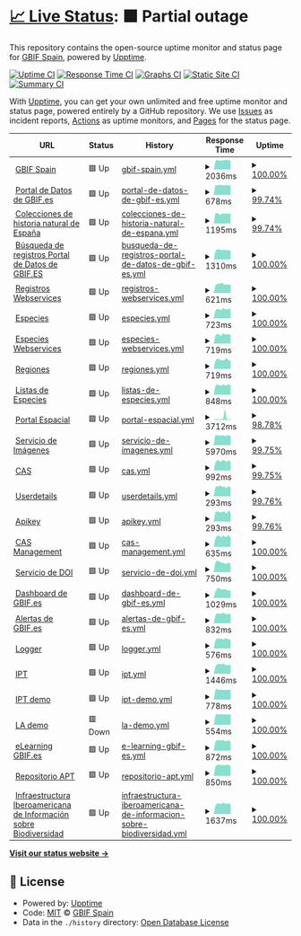 # [📈 Live Status](https://GBIFes.github.io/status): <!--live status--> **🟧 Partial outage**

This repository contains the open-source uptime monitor and status page for [GBIF Spain](https://www.gbif.es), powered by [Upptime](https://github.com/upptime/upptime).

[![Uptime CI](https://github.com/GBIFes/status/workflows/Uptime%20CI/badge.svg)](https://github.com/GBIFes/status/actions?query=workflow%3A%22Uptime+CI%22)
[![Response Time CI](https://github.com/GBIFes/status/workflows/Response%20Time%20CI/badge.svg)](https://github.com/GBIFes/status/actions?query=workflow%3A%22Response+Time+CI%22)
[![Graphs CI](https://github.com/GBIFes/status/workflows/Graphs%20CI/badge.svg)](https://github.com/GBIFes/status/actions?query=workflow%3A%22Graphs+CI%22)
[![Static Site CI](https://github.com/GBIFes/status/workflows/Static%20Site%20CI/badge.svg)](https://github.com/GBIFes/status/actions?query=workflow%3A%22Static+Site+CI%22)
[![Summary CI](https://github.com/GBIFes/status/workflows/Summary%20CI/badge.svg)](https://github.com/GBIFes/status/actions?query=workflow%3A%22Summary+CI%22)

With [Upptime](https://upptime.js.org), you can get your own unlimited and free uptime monitor and status page, powered entirely by a GitHub repository. We use [Issues](https://github.com/GBIFes/status/issues) as incident reports, [Actions](https://github.com/GBIFes/status/actions) as uptime monitors, and [Pages](https://GBIFes.github.io/status) for the status page.

<!--start: status pages-->
<!-- This summary is generated by Upptime (https://github.com/upptime/upptime) -->
<!-- Do not edit this manually, your changes will be overwritten -->
<!-- prettier-ignore -->
| URL | Status | History | Response Time | Uptime |
| --- | ------ | ------- | ------------- | ------ |
| <img alt="" src="https://favicons.githubusercontent.com/gbif.es" height="13"> [GBIF Spain](https://gbif.es) | 🟩 Up | [gbif-spain.yml](https://github.com/GBIFes/status/commits/HEAD/history/gbif-spain.yml) | <details><summary><img alt="Response time graph" src="./graphs/gbif-spain/response-time-week.png" height="20"> 2036ms</summary><br><a href="https://GBIFes.github.io/status/history/gbif-spain"><img alt="Response time 2068" src="https://img.shields.io/endpoint?url=https%3A%2F%2Fraw.githubusercontent.com%2FGBIFes%2Fstatus%2FHEAD%2Fapi%2Fgbif-spain%2Fresponse-time.json"></a><br><a href="https://GBIFes.github.io/status/history/gbif-spain"><img alt="24-hour response time 2040" src="https://img.shields.io/endpoint?url=https%3A%2F%2Fraw.githubusercontent.com%2FGBIFes%2Fstatus%2FHEAD%2Fapi%2Fgbif-spain%2Fresponse-time-day.json"></a><br><a href="https://GBIFes.github.io/status/history/gbif-spain"><img alt="7-day response time 2036" src="https://img.shields.io/endpoint?url=https%3A%2F%2Fraw.githubusercontent.com%2FGBIFes%2Fstatus%2FHEAD%2Fapi%2Fgbif-spain%2Fresponse-time-week.json"></a><br><a href="https://GBIFes.github.io/status/history/gbif-spain"><img alt="30-day response time 2068" src="https://img.shields.io/endpoint?url=https%3A%2F%2Fraw.githubusercontent.com%2FGBIFes%2Fstatus%2FHEAD%2Fapi%2Fgbif-spain%2Fresponse-time-month.json"></a><br><a href="https://GBIFes.github.io/status/history/gbif-spain"><img alt="1-year response time 2068" src="https://img.shields.io/endpoint?url=https%3A%2F%2Fraw.githubusercontent.com%2FGBIFes%2Fstatus%2FHEAD%2Fapi%2Fgbif-spain%2Fresponse-time-year.json"></a></details> | <details><summary><a href="https://GBIFes.github.io/status/history/gbif-spain">100.00%</a></summary><a href="https://GBIFes.github.io/status/history/gbif-spain"><img alt="All-time uptime 100.00%" src="https://img.shields.io/endpoint?url=https%3A%2F%2Fraw.githubusercontent.com%2FGBIFes%2Fstatus%2FHEAD%2Fapi%2Fgbif-spain%2Fuptime.json"></a><br><a href="https://GBIFes.github.io/status/history/gbif-spain"><img alt="24-hour uptime 100.00%" src="https://img.shields.io/endpoint?url=https%3A%2F%2Fraw.githubusercontent.com%2FGBIFes%2Fstatus%2FHEAD%2Fapi%2Fgbif-spain%2Fuptime-day.json"></a><br><a href="https://GBIFes.github.io/status/history/gbif-spain"><img alt="7-day uptime 100.00%" src="https://img.shields.io/endpoint?url=https%3A%2F%2Fraw.githubusercontent.com%2FGBIFes%2Fstatus%2FHEAD%2Fapi%2Fgbif-spain%2Fuptime-week.json"></a><br><a href="https://GBIFes.github.io/status/history/gbif-spain"><img alt="30-day uptime 100.00%" src="https://img.shields.io/endpoint?url=https%3A%2F%2Fraw.githubusercontent.com%2FGBIFes%2Fstatus%2FHEAD%2Fapi%2Fgbif-spain%2Fuptime-month.json"></a><br><a href="https://GBIFes.github.io/status/history/gbif-spain"><img alt="1-year uptime 100.00%" src="https://img.shields.io/endpoint?url=https%3A%2F%2Fraw.githubusercontent.com%2FGBIFes%2Fstatus%2FHEAD%2Fapi%2Fgbif-spain%2Fuptime-year.json"></a></details>
| <img alt="" src="https://favicons.githubusercontent.com/datos.gbif.es" height="13"> [Portal de Datos de GBIF.es](https://datos.gbif.es) | 🟩 Up | [portal-de-datos-de-gbif-es.yml](https://github.com/GBIFes/status/commits/HEAD/history/portal-de-datos-de-gbif-es.yml) | <details><summary><img alt="Response time graph" src="./graphs/portal-de-datos-de-gbif-es/response-time-week.png" height="20"> 678ms</summary><br><a href="https://GBIFes.github.io/status/history/portal-de-datos-de-gbif-es"><img alt="Response time 669" src="https://img.shields.io/endpoint?url=https%3A%2F%2Fraw.githubusercontent.com%2FGBIFes%2Fstatus%2FHEAD%2Fapi%2Fportal-de-datos-de-gbif-es%2Fresponse-time.json"></a><br><a href="https://GBIFes.github.io/status/history/portal-de-datos-de-gbif-es"><img alt="24-hour response time 687" src="https://img.shields.io/endpoint?url=https%3A%2F%2Fraw.githubusercontent.com%2FGBIFes%2Fstatus%2FHEAD%2Fapi%2Fportal-de-datos-de-gbif-es%2Fresponse-time-day.json"></a><br><a href="https://GBIFes.github.io/status/history/portal-de-datos-de-gbif-es"><img alt="7-day response time 678" src="https://img.shields.io/endpoint?url=https%3A%2F%2Fraw.githubusercontent.com%2FGBIFes%2Fstatus%2FHEAD%2Fapi%2Fportal-de-datos-de-gbif-es%2Fresponse-time-week.json"></a><br><a href="https://GBIFes.github.io/status/history/portal-de-datos-de-gbif-es"><img alt="30-day response time 669" src="https://img.shields.io/endpoint?url=https%3A%2F%2Fraw.githubusercontent.com%2FGBIFes%2Fstatus%2FHEAD%2Fapi%2Fportal-de-datos-de-gbif-es%2Fresponse-time-month.json"></a><br><a href="https://GBIFes.github.io/status/history/portal-de-datos-de-gbif-es"><img alt="1-year response time 669" src="https://img.shields.io/endpoint?url=https%3A%2F%2Fraw.githubusercontent.com%2FGBIFes%2Fstatus%2FHEAD%2Fapi%2Fportal-de-datos-de-gbif-es%2Fresponse-time-year.json"></a></details> | <details><summary><a href="https://GBIFes.github.io/status/history/portal-de-datos-de-gbif-es">99.74%</a></summary><a href="https://GBIFes.github.io/status/history/portal-de-datos-de-gbif-es"><img alt="All-time uptime 99.87%" src="https://img.shields.io/endpoint?url=https%3A%2F%2Fraw.githubusercontent.com%2FGBIFes%2Fstatus%2FHEAD%2Fapi%2Fportal-de-datos-de-gbif-es%2Fuptime.json"></a><br><a href="https://GBIFes.github.io/status/history/portal-de-datos-de-gbif-es"><img alt="24-hour uptime 100.00%" src="https://img.shields.io/endpoint?url=https%3A%2F%2Fraw.githubusercontent.com%2FGBIFes%2Fstatus%2FHEAD%2Fapi%2Fportal-de-datos-de-gbif-es%2Fuptime-day.json"></a><br><a href="https://GBIFes.github.io/status/history/portal-de-datos-de-gbif-es"><img alt="7-day uptime 99.74%" src="https://img.shields.io/endpoint?url=https%3A%2F%2Fraw.githubusercontent.com%2FGBIFes%2Fstatus%2FHEAD%2Fapi%2Fportal-de-datos-de-gbif-es%2Fuptime-week.json"></a><br><a href="https://GBIFes.github.io/status/history/portal-de-datos-de-gbif-es"><img alt="30-day uptime 99.87%" src="https://img.shields.io/endpoint?url=https%3A%2F%2Fraw.githubusercontent.com%2FGBIFes%2Fstatus%2FHEAD%2Fapi%2Fportal-de-datos-de-gbif-es%2Fuptime-month.json"></a><br><a href="https://GBIFes.github.io/status/history/portal-de-datos-de-gbif-es"><img alt="1-year uptime 99.87%" src="https://img.shields.io/endpoint?url=https%3A%2F%2Fraw.githubusercontent.com%2FGBIFes%2Fstatus%2FHEAD%2Fapi%2Fportal-de-datos-de-gbif-es%2Fuptime-year.json"></a></details>
| <img alt="" src="https://favicons.githubusercontent.com/colecciones.gbif.es" height="13"> [Colecciones de historia natural de España](https://colecciones.gbif.es) | 🟩 Up | [colecciones-de-historia-natural-de-espana.yml](https://github.com/GBIFes/status/commits/HEAD/history/colecciones-de-historia-natural-de-espana.yml) | <details><summary><img alt="Response time graph" src="./graphs/colecciones-de-historia-natural-de-espana/response-time-week.png" height="20"> 1195ms</summary><br><a href="https://GBIFes.github.io/status/history/colecciones-de-historia-natural-de-espana"><img alt="Response time 1190" src="https://img.shields.io/endpoint?url=https%3A%2F%2Fraw.githubusercontent.com%2FGBIFes%2Fstatus%2FHEAD%2Fapi%2Fcolecciones-de-historia-natural-de-espana%2Fresponse-time.json"></a><br><a href="https://GBIFes.github.io/status/history/colecciones-de-historia-natural-de-espana"><img alt="24-hour response time 1183" src="https://img.shields.io/endpoint?url=https%3A%2F%2Fraw.githubusercontent.com%2FGBIFes%2Fstatus%2FHEAD%2Fapi%2Fcolecciones-de-historia-natural-de-espana%2Fresponse-time-day.json"></a><br><a href="https://GBIFes.github.io/status/history/colecciones-de-historia-natural-de-espana"><img alt="7-day response time 1195" src="https://img.shields.io/endpoint?url=https%3A%2F%2Fraw.githubusercontent.com%2FGBIFes%2Fstatus%2FHEAD%2Fapi%2Fcolecciones-de-historia-natural-de-espana%2Fresponse-time-week.json"></a><br><a href="https://GBIFes.github.io/status/history/colecciones-de-historia-natural-de-espana"><img alt="30-day response time 1190" src="https://img.shields.io/endpoint?url=https%3A%2F%2Fraw.githubusercontent.com%2FGBIFes%2Fstatus%2FHEAD%2Fapi%2Fcolecciones-de-historia-natural-de-espana%2Fresponse-time-month.json"></a><br><a href="https://GBIFes.github.io/status/history/colecciones-de-historia-natural-de-espana"><img alt="1-year response time 1190" src="https://img.shields.io/endpoint?url=https%3A%2F%2Fraw.githubusercontent.com%2FGBIFes%2Fstatus%2FHEAD%2Fapi%2Fcolecciones-de-historia-natural-de-espana%2Fresponse-time-year.json"></a></details> | <details><summary><a href="https://GBIFes.github.io/status/history/colecciones-de-historia-natural-de-espana">99.74%</a></summary><a href="https://GBIFes.github.io/status/history/colecciones-de-historia-natural-de-espana"><img alt="All-time uptime 99.87%" src="https://img.shields.io/endpoint?url=https%3A%2F%2Fraw.githubusercontent.com%2FGBIFes%2Fstatus%2FHEAD%2Fapi%2Fcolecciones-de-historia-natural-de-espana%2Fuptime.json"></a><br><a href="https://GBIFes.github.io/status/history/colecciones-de-historia-natural-de-espana"><img alt="24-hour uptime 100.00%" src="https://img.shields.io/endpoint?url=https%3A%2F%2Fraw.githubusercontent.com%2FGBIFes%2Fstatus%2FHEAD%2Fapi%2Fcolecciones-de-historia-natural-de-espana%2Fuptime-day.json"></a><br><a href="https://GBIFes.github.io/status/history/colecciones-de-historia-natural-de-espana"><img alt="7-day uptime 99.74%" src="https://img.shields.io/endpoint?url=https%3A%2F%2Fraw.githubusercontent.com%2FGBIFes%2Fstatus%2FHEAD%2Fapi%2Fcolecciones-de-historia-natural-de-espana%2Fuptime-week.json"></a><br><a href="https://GBIFes.github.io/status/history/colecciones-de-historia-natural-de-espana"><img alt="30-day uptime 99.87%" src="https://img.shields.io/endpoint?url=https%3A%2F%2Fraw.githubusercontent.com%2FGBIFes%2Fstatus%2FHEAD%2Fapi%2Fcolecciones-de-historia-natural-de-espana%2Fuptime-month.json"></a><br><a href="https://GBIFes.github.io/status/history/colecciones-de-historia-natural-de-espana"><img alt="1-year uptime 99.87%" src="https://img.shields.io/endpoint?url=https%3A%2F%2Fraw.githubusercontent.com%2FGBIFes%2Fstatus%2FHEAD%2Fapi%2Fcolecciones-de-historia-natural-de-espana%2Fuptime-year.json"></a></details>
| <img alt="" src="https://favicons.githubusercontent.com/registros.gbif.es" height="13"> [Búsqueda de registros Portal de Datos de GBIF.ES](https://registros.gbif.es) | 🟩 Up | [busqueda-de-registros-portal-de-datos-de-gbif-es.yml](https://github.com/GBIFes/status/commits/HEAD/history/busqueda-de-registros-portal-de-datos-de-gbif-es.yml) | <details><summary><img alt="Response time graph" src="./graphs/busqueda-de-registros-portal-de-datos-de-gbif-es/response-time-week.png" height="20"> 1310ms</summary><br><a href="https://GBIFes.github.io/status/history/busqueda-de-registros-portal-de-datos-de-gbif-es"><img alt="Response time 1323" src="https://img.shields.io/endpoint?url=https%3A%2F%2Fraw.githubusercontent.com%2FGBIFes%2Fstatus%2FHEAD%2Fapi%2Fbusqueda-de-registros-portal-de-datos-de-gbif-es%2Fresponse-time.json"></a><br><a href="https://GBIFes.github.io/status/history/busqueda-de-registros-portal-de-datos-de-gbif-es"><img alt="24-hour response time 1226" src="https://img.shields.io/endpoint?url=https%3A%2F%2Fraw.githubusercontent.com%2FGBIFes%2Fstatus%2FHEAD%2Fapi%2Fbusqueda-de-registros-portal-de-datos-de-gbif-es%2Fresponse-time-day.json"></a><br><a href="https://GBIFes.github.io/status/history/busqueda-de-registros-portal-de-datos-de-gbif-es"><img alt="7-day response time 1310" src="https://img.shields.io/endpoint?url=https%3A%2F%2Fraw.githubusercontent.com%2FGBIFes%2Fstatus%2FHEAD%2Fapi%2Fbusqueda-de-registros-portal-de-datos-de-gbif-es%2Fresponse-time-week.json"></a><br><a href="https://GBIFes.github.io/status/history/busqueda-de-registros-portal-de-datos-de-gbif-es"><img alt="30-day response time 1323" src="https://img.shields.io/endpoint?url=https%3A%2F%2Fraw.githubusercontent.com%2FGBIFes%2Fstatus%2FHEAD%2Fapi%2Fbusqueda-de-registros-portal-de-datos-de-gbif-es%2Fresponse-time-month.json"></a><br><a href="https://GBIFes.github.io/status/history/busqueda-de-registros-portal-de-datos-de-gbif-es"><img alt="1-year response time 1323" src="https://img.shields.io/endpoint?url=https%3A%2F%2Fraw.githubusercontent.com%2FGBIFes%2Fstatus%2FHEAD%2Fapi%2Fbusqueda-de-registros-portal-de-datos-de-gbif-es%2Fresponse-time-year.json"></a></details> | <details><summary><a href="https://GBIFes.github.io/status/history/busqueda-de-registros-portal-de-datos-de-gbif-es">100.00%</a></summary><a href="https://GBIFes.github.io/status/history/busqueda-de-registros-portal-de-datos-de-gbif-es"><img alt="All-time uptime 100.00%" src="https://img.shields.io/endpoint?url=https%3A%2F%2Fraw.githubusercontent.com%2FGBIFes%2Fstatus%2FHEAD%2Fapi%2Fbusqueda-de-registros-portal-de-datos-de-gbif-es%2Fuptime.json"></a><br><a href="https://GBIFes.github.io/status/history/busqueda-de-registros-portal-de-datos-de-gbif-es"><img alt="24-hour uptime 100.00%" src="https://img.shields.io/endpoint?url=https%3A%2F%2Fraw.githubusercontent.com%2FGBIFes%2Fstatus%2FHEAD%2Fapi%2Fbusqueda-de-registros-portal-de-datos-de-gbif-es%2Fuptime-day.json"></a><br><a href="https://GBIFes.github.io/status/history/busqueda-de-registros-portal-de-datos-de-gbif-es"><img alt="7-day uptime 100.00%" src="https://img.shields.io/endpoint?url=https%3A%2F%2Fraw.githubusercontent.com%2FGBIFes%2Fstatus%2FHEAD%2Fapi%2Fbusqueda-de-registros-portal-de-datos-de-gbif-es%2Fuptime-week.json"></a><br><a href="https://GBIFes.github.io/status/history/busqueda-de-registros-portal-de-datos-de-gbif-es"><img alt="30-day uptime 100.00%" src="https://img.shields.io/endpoint?url=https%3A%2F%2Fraw.githubusercontent.com%2FGBIFes%2Fstatus%2FHEAD%2Fapi%2Fbusqueda-de-registros-portal-de-datos-de-gbif-es%2Fuptime-month.json"></a><br><a href="https://GBIFes.github.io/status/history/busqueda-de-registros-portal-de-datos-de-gbif-es"><img alt="1-year uptime 100.00%" src="https://img.shields.io/endpoint?url=https%3A%2F%2Fraw.githubusercontent.com%2FGBIFes%2Fstatus%2FHEAD%2Fapi%2Fbusqueda-de-registros-portal-de-datos-de-gbif-es%2Fuptime-year.json"></a></details>
| <img alt="" src="https://favicons.githubusercontent.com/registros-ws.gbif.es" height="13"> [Registros Webservices](https://registros-ws.gbif.es) | 🟩 Up | [registros-webservices.yml](https://github.com/GBIFes/status/commits/HEAD/history/registros-webservices.yml) | <details><summary><img alt="Response time graph" src="./graphs/registros-webservices/response-time-week.png" height="20"> 621ms</summary><br><a href="https://GBIFes.github.io/status/history/registros-webservices"><img alt="Response time 636" src="https://img.shields.io/endpoint?url=https%3A%2F%2Fraw.githubusercontent.com%2FGBIFes%2Fstatus%2FHEAD%2Fapi%2Fregistros-webservices%2Fresponse-time.json"></a><br><a href="https://GBIFes.github.io/status/history/registros-webservices"><img alt="24-hour response time 575" src="https://img.shields.io/endpoint?url=https%3A%2F%2Fraw.githubusercontent.com%2FGBIFes%2Fstatus%2FHEAD%2Fapi%2Fregistros-webservices%2Fresponse-time-day.json"></a><br><a href="https://GBIFes.github.io/status/history/registros-webservices"><img alt="7-day response time 621" src="https://img.shields.io/endpoint?url=https%3A%2F%2Fraw.githubusercontent.com%2FGBIFes%2Fstatus%2FHEAD%2Fapi%2Fregistros-webservices%2Fresponse-time-week.json"></a><br><a href="https://GBIFes.github.io/status/history/registros-webservices"><img alt="30-day response time 636" src="https://img.shields.io/endpoint?url=https%3A%2F%2Fraw.githubusercontent.com%2FGBIFes%2Fstatus%2FHEAD%2Fapi%2Fregistros-webservices%2Fresponse-time-month.json"></a><br><a href="https://GBIFes.github.io/status/history/registros-webservices"><img alt="1-year response time 636" src="https://img.shields.io/endpoint?url=https%3A%2F%2Fraw.githubusercontent.com%2FGBIFes%2Fstatus%2FHEAD%2Fapi%2Fregistros-webservices%2Fresponse-time-year.json"></a></details> | <details><summary><a href="https://GBIFes.github.io/status/history/registros-webservices">100.00%</a></summary><a href="https://GBIFes.github.io/status/history/registros-webservices"><img alt="All-time uptime 100.00%" src="https://img.shields.io/endpoint?url=https%3A%2F%2Fraw.githubusercontent.com%2FGBIFes%2Fstatus%2FHEAD%2Fapi%2Fregistros-webservices%2Fuptime.json"></a><br><a href="https://GBIFes.github.io/status/history/registros-webservices"><img alt="24-hour uptime 100.00%" src="https://img.shields.io/endpoint?url=https%3A%2F%2Fraw.githubusercontent.com%2FGBIFes%2Fstatus%2FHEAD%2Fapi%2Fregistros-webservices%2Fuptime-day.json"></a><br><a href="https://GBIFes.github.io/status/history/registros-webservices"><img alt="7-day uptime 100.00%" src="https://img.shields.io/endpoint?url=https%3A%2F%2Fraw.githubusercontent.com%2FGBIFes%2Fstatus%2FHEAD%2Fapi%2Fregistros-webservices%2Fuptime-week.json"></a><br><a href="https://GBIFes.github.io/status/history/registros-webservices"><img alt="30-day uptime 100.00%" src="https://img.shields.io/endpoint?url=https%3A%2F%2Fraw.githubusercontent.com%2FGBIFes%2Fstatus%2FHEAD%2Fapi%2Fregistros-webservices%2Fuptime-month.json"></a><br><a href="https://GBIFes.github.io/status/history/registros-webservices"><img alt="1-year uptime 100.00%" src="https://img.shields.io/endpoint?url=https%3A%2F%2Fraw.githubusercontent.com%2FGBIFes%2Fstatus%2FHEAD%2Fapi%2Fregistros-webservices%2Fuptime-year.json"></a></details>
| <img alt="" src="https://favicons.githubusercontent.com/especies.gbif.es" height="13"> [Especies](https://especies.gbif.es) | 🟩 Up | [especies.yml](https://github.com/GBIFes/status/commits/HEAD/history/especies.yml) | <details><summary><img alt="Response time graph" src="./graphs/especies/response-time-week.png" height="20"> 723ms</summary><br><a href="https://GBIFes.github.io/status/history/especies"><img alt="Response time 712" src="https://img.shields.io/endpoint?url=https%3A%2F%2Fraw.githubusercontent.com%2FGBIFes%2Fstatus%2FHEAD%2Fapi%2Fespecies%2Fresponse-time.json"></a><br><a href="https://GBIFes.github.io/status/history/especies"><img alt="24-hour response time 767" src="https://img.shields.io/endpoint?url=https%3A%2F%2Fraw.githubusercontent.com%2FGBIFes%2Fstatus%2FHEAD%2Fapi%2Fespecies%2Fresponse-time-day.json"></a><br><a href="https://GBIFes.github.io/status/history/especies"><img alt="7-day response time 723" src="https://img.shields.io/endpoint?url=https%3A%2F%2Fraw.githubusercontent.com%2FGBIFes%2Fstatus%2FHEAD%2Fapi%2Fespecies%2Fresponse-time-week.json"></a><br><a href="https://GBIFes.github.io/status/history/especies"><img alt="30-day response time 712" src="https://img.shields.io/endpoint?url=https%3A%2F%2Fraw.githubusercontent.com%2FGBIFes%2Fstatus%2FHEAD%2Fapi%2Fespecies%2Fresponse-time-month.json"></a><br><a href="https://GBIFes.github.io/status/history/especies"><img alt="1-year response time 712" src="https://img.shields.io/endpoint?url=https%3A%2F%2Fraw.githubusercontent.com%2FGBIFes%2Fstatus%2FHEAD%2Fapi%2Fespecies%2Fresponse-time-year.json"></a></details> | <details><summary><a href="https://GBIFes.github.io/status/history/especies">100.00%</a></summary><a href="https://GBIFes.github.io/status/history/especies"><img alt="All-time uptime 100.00%" src="https://img.shields.io/endpoint?url=https%3A%2F%2Fraw.githubusercontent.com%2FGBIFes%2Fstatus%2FHEAD%2Fapi%2Fespecies%2Fuptime.json"></a><br><a href="https://GBIFes.github.io/status/history/especies"><img alt="24-hour uptime 100.00%" src="https://img.shields.io/endpoint?url=https%3A%2F%2Fraw.githubusercontent.com%2FGBIFes%2Fstatus%2FHEAD%2Fapi%2Fespecies%2Fuptime-day.json"></a><br><a href="https://GBIFes.github.io/status/history/especies"><img alt="7-day uptime 100.00%" src="https://img.shields.io/endpoint?url=https%3A%2F%2Fraw.githubusercontent.com%2FGBIFes%2Fstatus%2FHEAD%2Fapi%2Fespecies%2Fuptime-week.json"></a><br><a href="https://GBIFes.github.io/status/history/especies"><img alt="30-day uptime 100.00%" src="https://img.shields.io/endpoint?url=https%3A%2F%2Fraw.githubusercontent.com%2FGBIFes%2Fstatus%2FHEAD%2Fapi%2Fespecies%2Fuptime-month.json"></a><br><a href="https://GBIFes.github.io/status/history/especies"><img alt="1-year uptime 100.00%" src="https://img.shields.io/endpoint?url=https%3A%2F%2Fraw.githubusercontent.com%2FGBIFes%2Fstatus%2FHEAD%2Fapi%2Fespecies%2Fuptime-year.json"></a></details>
| <img alt="" src="https://favicons.githubusercontent.com/especies-ws.gbif.es" height="13"> [Especies Webservices](https://especies-ws.gbif.es) | 🟩 Up | [especies-webservices.yml](https://github.com/GBIFes/status/commits/HEAD/history/especies-webservices.yml) | <details><summary><img alt="Response time graph" src="./graphs/especies-webservices/response-time-week.png" height="20"> 719ms</summary><br><a href="https://GBIFes.github.io/status/history/especies-webservices"><img alt="Response time 730" src="https://img.shields.io/endpoint?url=https%3A%2F%2Fraw.githubusercontent.com%2FGBIFes%2Fstatus%2FHEAD%2Fapi%2Fespecies-webservices%2Fresponse-time.json"></a><br><a href="https://GBIFes.github.io/status/history/especies-webservices"><img alt="24-hour response time 703" src="https://img.shields.io/endpoint?url=https%3A%2F%2Fraw.githubusercontent.com%2FGBIFes%2Fstatus%2FHEAD%2Fapi%2Fespecies-webservices%2Fresponse-time-day.json"></a><br><a href="https://GBIFes.github.io/status/history/especies-webservices"><img alt="7-day response time 719" src="https://img.shields.io/endpoint?url=https%3A%2F%2Fraw.githubusercontent.com%2FGBIFes%2Fstatus%2FHEAD%2Fapi%2Fespecies-webservices%2Fresponse-time-week.json"></a><br><a href="https://GBIFes.github.io/status/history/especies-webservices"><img alt="30-day response time 730" src="https://img.shields.io/endpoint?url=https%3A%2F%2Fraw.githubusercontent.com%2FGBIFes%2Fstatus%2FHEAD%2Fapi%2Fespecies-webservices%2Fresponse-time-month.json"></a><br><a href="https://GBIFes.github.io/status/history/especies-webservices"><img alt="1-year response time 730" src="https://img.shields.io/endpoint?url=https%3A%2F%2Fraw.githubusercontent.com%2FGBIFes%2Fstatus%2FHEAD%2Fapi%2Fespecies-webservices%2Fresponse-time-year.json"></a></details> | <details><summary><a href="https://GBIFes.github.io/status/history/especies-webservices">100.00%</a></summary><a href="https://GBIFes.github.io/status/history/especies-webservices"><img alt="All-time uptime 100.00%" src="https://img.shields.io/endpoint?url=https%3A%2F%2Fraw.githubusercontent.com%2FGBIFes%2Fstatus%2FHEAD%2Fapi%2Fespecies-webservices%2Fuptime.json"></a><br><a href="https://GBIFes.github.io/status/history/especies-webservices"><img alt="24-hour uptime 100.00%" src="https://img.shields.io/endpoint?url=https%3A%2F%2Fraw.githubusercontent.com%2FGBIFes%2Fstatus%2FHEAD%2Fapi%2Fespecies-webservices%2Fuptime-day.json"></a><br><a href="https://GBIFes.github.io/status/history/especies-webservices"><img alt="7-day uptime 100.00%" src="https://img.shields.io/endpoint?url=https%3A%2F%2Fraw.githubusercontent.com%2FGBIFes%2Fstatus%2FHEAD%2Fapi%2Fespecies-webservices%2Fuptime-week.json"></a><br><a href="https://GBIFes.github.io/status/history/especies-webservices"><img alt="30-day uptime 100.00%" src="https://img.shields.io/endpoint?url=https%3A%2F%2Fraw.githubusercontent.com%2FGBIFes%2Fstatus%2FHEAD%2Fapi%2Fespecies-webservices%2Fuptime-month.json"></a><br><a href="https://GBIFes.github.io/status/history/especies-webservices"><img alt="1-year uptime 100.00%" src="https://img.shields.io/endpoint?url=https%3A%2F%2Fraw.githubusercontent.com%2FGBIFes%2Fstatus%2FHEAD%2Fapi%2Fespecies-webservices%2Fuptime-year.json"></a></details>
| <img alt="" src="https://favicons.githubusercontent.com/regiones.gbif.es" height="13"> [Regiones](https://regiones.gbif.es) | 🟩 Up | [regiones.yml](https://github.com/GBIFes/status/commits/HEAD/history/regiones.yml) | <details><summary><img alt="Response time graph" src="./graphs/regiones/response-time-week.png" height="20"> 719ms</summary><br><a href="https://GBIFes.github.io/status/history/regiones"><img alt="Response time 711" src="https://img.shields.io/endpoint?url=https%3A%2F%2Fraw.githubusercontent.com%2FGBIFes%2Fstatus%2FHEAD%2Fapi%2Fregiones%2Fresponse-time.json"></a><br><a href="https://GBIFes.github.io/status/history/regiones"><img alt="24-hour response time 639" src="https://img.shields.io/endpoint?url=https%3A%2F%2Fraw.githubusercontent.com%2FGBIFes%2Fstatus%2FHEAD%2Fapi%2Fregiones%2Fresponse-time-day.json"></a><br><a href="https://GBIFes.github.io/status/history/regiones"><img alt="7-day response time 719" src="https://img.shields.io/endpoint?url=https%3A%2F%2Fraw.githubusercontent.com%2FGBIFes%2Fstatus%2FHEAD%2Fapi%2Fregiones%2Fresponse-time-week.json"></a><br><a href="https://GBIFes.github.io/status/history/regiones"><img alt="30-day response time 711" src="https://img.shields.io/endpoint?url=https%3A%2F%2Fraw.githubusercontent.com%2FGBIFes%2Fstatus%2FHEAD%2Fapi%2Fregiones%2Fresponse-time-month.json"></a><br><a href="https://GBIFes.github.io/status/history/regiones"><img alt="1-year response time 711" src="https://img.shields.io/endpoint?url=https%3A%2F%2Fraw.githubusercontent.com%2FGBIFes%2Fstatus%2FHEAD%2Fapi%2Fregiones%2Fresponse-time-year.json"></a></details> | <details><summary><a href="https://GBIFes.github.io/status/history/regiones">100.00%</a></summary><a href="https://GBIFes.github.io/status/history/regiones"><img alt="All-time uptime 100.00%" src="https://img.shields.io/endpoint?url=https%3A%2F%2Fraw.githubusercontent.com%2FGBIFes%2Fstatus%2FHEAD%2Fapi%2Fregiones%2Fuptime.json"></a><br><a href="https://GBIFes.github.io/status/history/regiones"><img alt="24-hour uptime 100.00%" src="https://img.shields.io/endpoint?url=https%3A%2F%2Fraw.githubusercontent.com%2FGBIFes%2Fstatus%2FHEAD%2Fapi%2Fregiones%2Fuptime-day.json"></a><br><a href="https://GBIFes.github.io/status/history/regiones"><img alt="7-day uptime 100.00%" src="https://img.shields.io/endpoint?url=https%3A%2F%2Fraw.githubusercontent.com%2FGBIFes%2Fstatus%2FHEAD%2Fapi%2Fregiones%2Fuptime-week.json"></a><br><a href="https://GBIFes.github.io/status/history/regiones"><img alt="30-day uptime 100.00%" src="https://img.shields.io/endpoint?url=https%3A%2F%2Fraw.githubusercontent.com%2FGBIFes%2Fstatus%2FHEAD%2Fapi%2Fregiones%2Fuptime-month.json"></a><br><a href="https://GBIFes.github.io/status/history/regiones"><img alt="1-year uptime 100.00%" src="https://img.shields.io/endpoint?url=https%3A%2F%2Fraw.githubusercontent.com%2FGBIFes%2Fstatus%2FHEAD%2Fapi%2Fregiones%2Fuptime-year.json"></a></details>
| <img alt="" src="https://favicons.githubusercontent.com/listas.gbif.es" height="13"> [Listas de Especies](https://listas.gbif.es) | 🟩 Up | [listas-de-especies.yml](https://github.com/GBIFes/status/commits/HEAD/history/listas-de-especies.yml) | <details><summary><img alt="Response time graph" src="./graphs/listas-de-especies/response-time-week.png" height="20"> 848ms</summary><br><a href="https://GBIFes.github.io/status/history/listas-de-especies"><img alt="Response time 857" src="https://img.shields.io/endpoint?url=https%3A%2F%2Fraw.githubusercontent.com%2FGBIFes%2Fstatus%2FHEAD%2Fapi%2Flistas-de-especies%2Fresponse-time.json"></a><br><a href="https://GBIFes.github.io/status/history/listas-de-especies"><img alt="24-hour response time 844" src="https://img.shields.io/endpoint?url=https%3A%2F%2Fraw.githubusercontent.com%2FGBIFes%2Fstatus%2FHEAD%2Fapi%2Flistas-de-especies%2Fresponse-time-day.json"></a><br><a href="https://GBIFes.github.io/status/history/listas-de-especies"><img alt="7-day response time 848" src="https://img.shields.io/endpoint?url=https%3A%2F%2Fraw.githubusercontent.com%2FGBIFes%2Fstatus%2FHEAD%2Fapi%2Flistas-de-especies%2Fresponse-time-week.json"></a><br><a href="https://GBIFes.github.io/status/history/listas-de-especies"><img alt="30-day response time 857" src="https://img.shields.io/endpoint?url=https%3A%2F%2Fraw.githubusercontent.com%2FGBIFes%2Fstatus%2FHEAD%2Fapi%2Flistas-de-especies%2Fresponse-time-month.json"></a><br><a href="https://GBIFes.github.io/status/history/listas-de-especies"><img alt="1-year response time 857" src="https://img.shields.io/endpoint?url=https%3A%2F%2Fraw.githubusercontent.com%2FGBIFes%2Fstatus%2FHEAD%2Fapi%2Flistas-de-especies%2Fresponse-time-year.json"></a></details> | <details><summary><a href="https://GBIFes.github.io/status/history/listas-de-especies">100.00%</a></summary><a href="https://GBIFes.github.io/status/history/listas-de-especies"><img alt="All-time uptime 100.00%" src="https://img.shields.io/endpoint?url=https%3A%2F%2Fraw.githubusercontent.com%2FGBIFes%2Fstatus%2FHEAD%2Fapi%2Flistas-de-especies%2Fuptime.json"></a><br><a href="https://GBIFes.github.io/status/history/listas-de-especies"><img alt="24-hour uptime 100.00%" src="https://img.shields.io/endpoint?url=https%3A%2F%2Fraw.githubusercontent.com%2FGBIFes%2Fstatus%2FHEAD%2Fapi%2Flistas-de-especies%2Fuptime-day.json"></a><br><a href="https://GBIFes.github.io/status/history/listas-de-especies"><img alt="7-day uptime 100.00%" src="https://img.shields.io/endpoint?url=https%3A%2F%2Fraw.githubusercontent.com%2FGBIFes%2Fstatus%2FHEAD%2Fapi%2Flistas-de-especies%2Fuptime-week.json"></a><br><a href="https://GBIFes.github.io/status/history/listas-de-especies"><img alt="30-day uptime 100.00%" src="https://img.shields.io/endpoint?url=https%3A%2F%2Fraw.githubusercontent.com%2FGBIFes%2Fstatus%2FHEAD%2Fapi%2Flistas-de-especies%2Fuptime-month.json"></a><br><a href="https://GBIFes.github.io/status/history/listas-de-especies"><img alt="1-year uptime 100.00%" src="https://img.shields.io/endpoint?url=https%3A%2F%2Fraw.githubusercontent.com%2FGBIFes%2Fstatus%2FHEAD%2Fapi%2Flistas-de-especies%2Fuptime-year.json"></a></details>
| <img alt="" src="https://favicons.githubusercontent.com/espacial.gbif.es" height="13"> [Portal Espacial](https://espacial.gbif.es) | 🟩 Up | [portal-espacial.yml](https://github.com/GBIFes/status/commits/HEAD/history/portal-espacial.yml) | <details><summary><img alt="Response time graph" src="./graphs/portal-espacial/response-time-week.png" height="20"> 3712ms</summary><br><a href="https://GBIFes.github.io/status/history/portal-espacial"><img alt="Response time 2272" src="https://img.shields.io/endpoint?url=https%3A%2F%2Fraw.githubusercontent.com%2FGBIFes%2Fstatus%2FHEAD%2Fapi%2Fportal-espacial%2Fresponse-time.json"></a><br><a href="https://GBIFes.github.io/status/history/portal-espacial"><img alt="24-hour response time 1198" src="https://img.shields.io/endpoint?url=https%3A%2F%2Fraw.githubusercontent.com%2FGBIFes%2Fstatus%2FHEAD%2Fapi%2Fportal-espacial%2Fresponse-time-day.json"></a><br><a href="https://GBIFes.github.io/status/history/portal-espacial"><img alt="7-day response time 3712" src="https://img.shields.io/endpoint?url=https%3A%2F%2Fraw.githubusercontent.com%2FGBIFes%2Fstatus%2FHEAD%2Fapi%2Fportal-espacial%2Fresponse-time-week.json"></a><br><a href="https://GBIFes.github.io/status/history/portal-espacial"><img alt="30-day response time 2272" src="https://img.shields.io/endpoint?url=https%3A%2F%2Fraw.githubusercontent.com%2FGBIFes%2Fstatus%2FHEAD%2Fapi%2Fportal-espacial%2Fresponse-time-month.json"></a><br><a href="https://GBIFes.github.io/status/history/portal-espacial"><img alt="1-year response time 2272" src="https://img.shields.io/endpoint?url=https%3A%2F%2Fraw.githubusercontent.com%2FGBIFes%2Fstatus%2FHEAD%2Fapi%2Fportal-espacial%2Fresponse-time-year.json"></a></details> | <details><summary><a href="https://GBIFes.github.io/status/history/portal-espacial">98.78%</a></summary><a href="https://GBIFes.github.io/status/history/portal-espacial"><img alt="All-time uptime 99.38%" src="https://img.shields.io/endpoint?url=https%3A%2F%2Fraw.githubusercontent.com%2FGBIFes%2Fstatus%2FHEAD%2Fapi%2Fportal-espacial%2Fuptime.json"></a><br><a href="https://GBIFes.github.io/status/history/portal-espacial"><img alt="24-hour uptime 100.00%" src="https://img.shields.io/endpoint?url=https%3A%2F%2Fraw.githubusercontent.com%2FGBIFes%2Fstatus%2FHEAD%2Fapi%2Fportal-espacial%2Fuptime-day.json"></a><br><a href="https://GBIFes.github.io/status/history/portal-espacial"><img alt="7-day uptime 98.78%" src="https://img.shields.io/endpoint?url=https%3A%2F%2Fraw.githubusercontent.com%2FGBIFes%2Fstatus%2FHEAD%2Fapi%2Fportal-espacial%2Fuptime-week.json"></a><br><a href="https://GBIFes.github.io/status/history/portal-espacial"><img alt="30-day uptime 99.38%" src="https://img.shields.io/endpoint?url=https%3A%2F%2Fraw.githubusercontent.com%2FGBIFes%2Fstatus%2FHEAD%2Fapi%2Fportal-espacial%2Fuptime-month.json"></a><br><a href="https://GBIFes.github.io/status/history/portal-espacial"><img alt="1-year uptime 99.38%" src="https://img.shields.io/endpoint?url=https%3A%2F%2Fraw.githubusercontent.com%2FGBIFes%2Fstatus%2FHEAD%2Fapi%2Fportal-espacial%2Fuptime-year.json"></a></details>
| <img alt="" src="https://favicons.githubusercontent.com/imagenes.gbif.es" height="13"> [Servicio de Imágenes](https://imagenes.gbif.es) | 🟩 Up | [servicio-de-imagenes.yml](https://github.com/GBIFes/status/commits/HEAD/history/servicio-de-imagenes.yml) | <details><summary><img alt="Response time graph" src="./graphs/servicio-de-imagenes/response-time-week.png" height="20"> 5970ms</summary><br><a href="https://GBIFes.github.io/status/history/servicio-de-imagenes"><img alt="Response time 5580" src="https://img.shields.io/endpoint?url=https%3A%2F%2Fraw.githubusercontent.com%2FGBIFes%2Fstatus%2FHEAD%2Fapi%2Fservicio-de-imagenes%2Fresponse-time.json"></a><br><a href="https://GBIFes.github.io/status/history/servicio-de-imagenes"><img alt="24-hour response time 5993" src="https://img.shields.io/endpoint?url=https%3A%2F%2Fraw.githubusercontent.com%2FGBIFes%2Fstatus%2FHEAD%2Fapi%2Fservicio-de-imagenes%2Fresponse-time-day.json"></a><br><a href="https://GBIFes.github.io/status/history/servicio-de-imagenes"><img alt="7-day response time 5970" src="https://img.shields.io/endpoint?url=https%3A%2F%2Fraw.githubusercontent.com%2FGBIFes%2Fstatus%2FHEAD%2Fapi%2Fservicio-de-imagenes%2Fresponse-time-week.json"></a><br><a href="https://GBIFes.github.io/status/history/servicio-de-imagenes"><img alt="30-day response time 5580" src="https://img.shields.io/endpoint?url=https%3A%2F%2Fraw.githubusercontent.com%2FGBIFes%2Fstatus%2FHEAD%2Fapi%2Fservicio-de-imagenes%2Fresponse-time-month.json"></a><br><a href="https://GBIFes.github.io/status/history/servicio-de-imagenes"><img alt="1-year response time 5580" src="https://img.shields.io/endpoint?url=https%3A%2F%2Fraw.githubusercontent.com%2FGBIFes%2Fstatus%2FHEAD%2Fapi%2Fservicio-de-imagenes%2Fresponse-time-year.json"></a></details> | <details><summary><a href="https://GBIFes.github.io/status/history/servicio-de-imagenes">99.75%</a></summary><a href="https://GBIFes.github.io/status/history/servicio-de-imagenes"><img alt="All-time uptime 99.87%" src="https://img.shields.io/endpoint?url=https%3A%2F%2Fraw.githubusercontent.com%2FGBIFes%2Fstatus%2FHEAD%2Fapi%2Fservicio-de-imagenes%2Fuptime.json"></a><br><a href="https://GBIFes.github.io/status/history/servicio-de-imagenes"><img alt="24-hour uptime 100.00%" src="https://img.shields.io/endpoint?url=https%3A%2F%2Fraw.githubusercontent.com%2FGBIFes%2Fstatus%2FHEAD%2Fapi%2Fservicio-de-imagenes%2Fuptime-day.json"></a><br><a href="https://GBIFes.github.io/status/history/servicio-de-imagenes"><img alt="7-day uptime 99.75%" src="https://img.shields.io/endpoint?url=https%3A%2F%2Fraw.githubusercontent.com%2FGBIFes%2Fstatus%2FHEAD%2Fapi%2Fservicio-de-imagenes%2Fuptime-week.json"></a><br><a href="https://GBIFes.github.io/status/history/servicio-de-imagenes"><img alt="30-day uptime 99.87%" src="https://img.shields.io/endpoint?url=https%3A%2F%2Fraw.githubusercontent.com%2FGBIFes%2Fstatus%2FHEAD%2Fapi%2Fservicio-de-imagenes%2Fuptime-month.json"></a><br><a href="https://GBIFes.github.io/status/history/servicio-de-imagenes"><img alt="1-year uptime 99.87%" src="https://img.shields.io/endpoint?url=https%3A%2F%2Fraw.githubusercontent.com%2FGBIFes%2Fstatus%2FHEAD%2Fapi%2Fservicio-de-imagenes%2Fuptime-year.json"></a></details>
| <img alt="" src="https://favicons.githubusercontent.com/auth.gbif.es" height="13"> [CAS](https://auth.gbif.es/cas/) | 🟩 Up | [cas.yml](https://github.com/GBIFes/status/commits/HEAD/history/cas.yml) | <details><summary><img alt="Response time graph" src="./graphs/cas/response-time-week.png" height="20"> 992ms</summary><br><a href="https://GBIFes.github.io/status/history/cas"><img alt="Response time 996" src="https://img.shields.io/endpoint?url=https%3A%2F%2Fraw.githubusercontent.com%2FGBIFes%2Fstatus%2FHEAD%2Fapi%2Fcas%2Fresponse-time.json"></a><br><a href="https://GBIFes.github.io/status/history/cas"><img alt="24-hour response time 912" src="https://img.shields.io/endpoint?url=https%3A%2F%2Fraw.githubusercontent.com%2FGBIFes%2Fstatus%2FHEAD%2Fapi%2Fcas%2Fresponse-time-day.json"></a><br><a href="https://GBIFes.github.io/status/history/cas"><img alt="7-day response time 992" src="https://img.shields.io/endpoint?url=https%3A%2F%2Fraw.githubusercontent.com%2FGBIFes%2Fstatus%2FHEAD%2Fapi%2Fcas%2Fresponse-time-week.json"></a><br><a href="https://GBIFes.github.io/status/history/cas"><img alt="30-day response time 996" src="https://img.shields.io/endpoint?url=https%3A%2F%2Fraw.githubusercontent.com%2FGBIFes%2Fstatus%2FHEAD%2Fapi%2Fcas%2Fresponse-time-month.json"></a><br><a href="https://GBIFes.github.io/status/history/cas"><img alt="1-year response time 996" src="https://img.shields.io/endpoint?url=https%3A%2F%2Fraw.githubusercontent.com%2FGBIFes%2Fstatus%2FHEAD%2Fapi%2Fcas%2Fresponse-time-year.json"></a></details> | <details><summary><a href="https://GBIFes.github.io/status/history/cas">99.75%</a></summary><a href="https://GBIFes.github.io/status/history/cas"><img alt="All-time uptime 99.63%" src="https://img.shields.io/endpoint?url=https%3A%2F%2Fraw.githubusercontent.com%2FGBIFes%2Fstatus%2FHEAD%2Fapi%2Fcas%2Fuptime.json"></a><br><a href="https://GBIFes.github.io/status/history/cas"><img alt="24-hour uptime 100.00%" src="https://img.shields.io/endpoint?url=https%3A%2F%2Fraw.githubusercontent.com%2FGBIFes%2Fstatus%2FHEAD%2Fapi%2Fcas%2Fuptime-day.json"></a><br><a href="https://GBIFes.github.io/status/history/cas"><img alt="7-day uptime 99.75%" src="https://img.shields.io/endpoint?url=https%3A%2F%2Fraw.githubusercontent.com%2FGBIFes%2Fstatus%2FHEAD%2Fapi%2Fcas%2Fuptime-week.json"></a><br><a href="https://GBIFes.github.io/status/history/cas"><img alt="30-day uptime 99.63%" src="https://img.shields.io/endpoint?url=https%3A%2F%2Fraw.githubusercontent.com%2FGBIFes%2Fstatus%2FHEAD%2Fapi%2Fcas%2Fuptime-month.json"></a><br><a href="https://GBIFes.github.io/status/history/cas"><img alt="1-year uptime 99.63%" src="https://img.shields.io/endpoint?url=https%3A%2F%2Fraw.githubusercontent.com%2FGBIFes%2Fstatus%2FHEAD%2Fapi%2Fcas%2Fuptime-year.json"></a></details>
| <img alt="" src="https://favicons.githubusercontent.com/auth.gbif.es" height="13"> [Userdetails](https://auth.gbif.es/userdetails/) | 🟩 Up | [userdetails.yml](https://github.com/GBIFes/status/commits/HEAD/history/userdetails.yml) | <details><summary><img alt="Response time graph" src="./graphs/userdetails/response-time-week.png" height="20"> 293ms</summary><br><a href="https://GBIFes.github.io/status/history/userdetails"><img alt="Response time 298" src="https://img.shields.io/endpoint?url=https%3A%2F%2Fraw.githubusercontent.com%2FGBIFes%2Fstatus%2FHEAD%2Fapi%2Fuserdetails%2Fresponse-time.json"></a><br><a href="https://GBIFes.github.io/status/history/userdetails"><img alt="24-hour response time 267" src="https://img.shields.io/endpoint?url=https%3A%2F%2Fraw.githubusercontent.com%2FGBIFes%2Fstatus%2FHEAD%2Fapi%2Fuserdetails%2Fresponse-time-day.json"></a><br><a href="https://GBIFes.github.io/status/history/userdetails"><img alt="7-day response time 293" src="https://img.shields.io/endpoint?url=https%3A%2F%2Fraw.githubusercontent.com%2FGBIFes%2Fstatus%2FHEAD%2Fapi%2Fuserdetails%2Fresponse-time-week.json"></a><br><a href="https://GBIFes.github.io/status/history/userdetails"><img alt="30-day response time 298" src="https://img.shields.io/endpoint?url=https%3A%2F%2Fraw.githubusercontent.com%2FGBIFes%2Fstatus%2FHEAD%2Fapi%2Fuserdetails%2Fresponse-time-month.json"></a><br><a href="https://GBIFes.github.io/status/history/userdetails"><img alt="1-year response time 298" src="https://img.shields.io/endpoint?url=https%3A%2F%2Fraw.githubusercontent.com%2FGBIFes%2Fstatus%2FHEAD%2Fapi%2Fuserdetails%2Fresponse-time-year.json"></a></details> | <details><summary><a href="https://GBIFes.github.io/status/history/userdetails">99.76%</a></summary><a href="https://GBIFes.github.io/status/history/userdetails"><img alt="All-time uptime 99.87%" src="https://img.shields.io/endpoint?url=https%3A%2F%2Fraw.githubusercontent.com%2FGBIFes%2Fstatus%2FHEAD%2Fapi%2Fuserdetails%2Fuptime.json"></a><br><a href="https://GBIFes.github.io/status/history/userdetails"><img alt="24-hour uptime 100.00%" src="https://img.shields.io/endpoint?url=https%3A%2F%2Fraw.githubusercontent.com%2FGBIFes%2Fstatus%2FHEAD%2Fapi%2Fuserdetails%2Fuptime-day.json"></a><br><a href="https://GBIFes.github.io/status/history/userdetails"><img alt="7-day uptime 99.76%" src="https://img.shields.io/endpoint?url=https%3A%2F%2Fraw.githubusercontent.com%2FGBIFes%2Fstatus%2FHEAD%2Fapi%2Fuserdetails%2Fuptime-week.json"></a><br><a href="https://GBIFes.github.io/status/history/userdetails"><img alt="30-day uptime 99.87%" src="https://img.shields.io/endpoint?url=https%3A%2F%2Fraw.githubusercontent.com%2FGBIFes%2Fstatus%2FHEAD%2Fapi%2Fuserdetails%2Fuptime-month.json"></a><br><a href="https://GBIFes.github.io/status/history/userdetails"><img alt="1-year uptime 99.87%" src="https://img.shields.io/endpoint?url=https%3A%2F%2Fraw.githubusercontent.com%2FGBIFes%2Fstatus%2FHEAD%2Fapi%2Fuserdetails%2Fuptime-year.json"></a></details>
| <img alt="" src="https://favicons.githubusercontent.com/auth.gbif.es" height="13"> [Apikey](https://auth.gbif.es/apikey/) | 🟩 Up | [apikey.yml](https://github.com/GBIFes/status/commits/HEAD/history/apikey.yml) | <details><summary><img alt="Response time graph" src="./graphs/apikey/response-time-week.png" height="20"> 293ms</summary><br><a href="https://GBIFes.github.io/status/history/apikey"><img alt="Response time 304" src="https://img.shields.io/endpoint?url=https%3A%2F%2Fraw.githubusercontent.com%2FGBIFes%2Fstatus%2FHEAD%2Fapi%2Fapikey%2Fresponse-time.json"></a><br><a href="https://GBIFes.github.io/status/history/apikey"><img alt="24-hour response time 268" src="https://img.shields.io/endpoint?url=https%3A%2F%2Fraw.githubusercontent.com%2FGBIFes%2Fstatus%2FHEAD%2Fapi%2Fapikey%2Fresponse-time-day.json"></a><br><a href="https://GBIFes.github.io/status/history/apikey"><img alt="7-day response time 293" src="https://img.shields.io/endpoint?url=https%3A%2F%2Fraw.githubusercontent.com%2FGBIFes%2Fstatus%2FHEAD%2Fapi%2Fapikey%2Fresponse-time-week.json"></a><br><a href="https://GBIFes.github.io/status/history/apikey"><img alt="30-day response time 304" src="https://img.shields.io/endpoint?url=https%3A%2F%2Fraw.githubusercontent.com%2FGBIFes%2Fstatus%2FHEAD%2Fapi%2Fapikey%2Fresponse-time-month.json"></a><br><a href="https://GBIFes.github.io/status/history/apikey"><img alt="1-year response time 304" src="https://img.shields.io/endpoint?url=https%3A%2F%2Fraw.githubusercontent.com%2FGBIFes%2Fstatus%2FHEAD%2Fapi%2Fapikey%2Fresponse-time-year.json"></a></details> | <details><summary><a href="https://GBIFes.github.io/status/history/apikey">99.76%</a></summary><a href="https://GBIFes.github.io/status/history/apikey"><img alt="All-time uptime 99.88%" src="https://img.shields.io/endpoint?url=https%3A%2F%2Fraw.githubusercontent.com%2FGBIFes%2Fstatus%2FHEAD%2Fapi%2Fapikey%2Fuptime.json"></a><br><a href="https://GBIFes.github.io/status/history/apikey"><img alt="24-hour uptime 100.00%" src="https://img.shields.io/endpoint?url=https%3A%2F%2Fraw.githubusercontent.com%2FGBIFes%2Fstatus%2FHEAD%2Fapi%2Fapikey%2Fuptime-day.json"></a><br><a href="https://GBIFes.github.io/status/history/apikey"><img alt="7-day uptime 99.76%" src="https://img.shields.io/endpoint?url=https%3A%2F%2Fraw.githubusercontent.com%2FGBIFes%2Fstatus%2FHEAD%2Fapi%2Fapikey%2Fuptime-week.json"></a><br><a href="https://GBIFes.github.io/status/history/apikey"><img alt="30-day uptime 99.88%" src="https://img.shields.io/endpoint?url=https%3A%2F%2Fraw.githubusercontent.com%2FGBIFes%2Fstatus%2FHEAD%2Fapi%2Fapikey%2Fuptime-month.json"></a><br><a href="https://GBIFes.github.io/status/history/apikey"><img alt="1-year uptime 99.88%" src="https://img.shields.io/endpoint?url=https%3A%2F%2Fraw.githubusercontent.com%2FGBIFes%2Fstatus%2FHEAD%2Fapi%2Fapikey%2Fuptime-year.json"></a></details>
| <img alt="" src="https://favicons.githubusercontent.com/auth.gbif.es" height="13"> [CAS Management](https://auth.gbif.es/cas-management/) | 🟩 Up | [cas-management.yml](https://github.com/GBIFes/status/commits/HEAD/history/cas-management.yml) | <details><summary><img alt="Response time graph" src="./graphs/cas-management/response-time-week.png" height="20"> 635ms</summary><br><a href="https://GBIFes.github.io/status/history/cas-management"><img alt="Response time 657" src="https://img.shields.io/endpoint?url=https%3A%2F%2Fraw.githubusercontent.com%2FGBIFes%2Fstatus%2FHEAD%2Fapi%2Fcas-management%2Fresponse-time.json"></a><br><a href="https://GBIFes.github.io/status/history/cas-management"><img alt="24-hour response time 596" src="https://img.shields.io/endpoint?url=https%3A%2F%2Fraw.githubusercontent.com%2FGBIFes%2Fstatus%2FHEAD%2Fapi%2Fcas-management%2Fresponse-time-day.json"></a><br><a href="https://GBIFes.github.io/status/history/cas-management"><img alt="7-day response time 635" src="https://img.shields.io/endpoint?url=https%3A%2F%2Fraw.githubusercontent.com%2FGBIFes%2Fstatus%2FHEAD%2Fapi%2Fcas-management%2Fresponse-time-week.json"></a><br><a href="https://GBIFes.github.io/status/history/cas-management"><img alt="30-day response time 657" src="https://img.shields.io/endpoint?url=https%3A%2F%2Fraw.githubusercontent.com%2FGBIFes%2Fstatus%2FHEAD%2Fapi%2Fcas-management%2Fresponse-time-month.json"></a><br><a href="https://GBIFes.github.io/status/history/cas-management"><img alt="1-year response time 657" src="https://img.shields.io/endpoint?url=https%3A%2F%2Fraw.githubusercontent.com%2FGBIFes%2Fstatus%2FHEAD%2Fapi%2Fcas-management%2Fresponse-time-year.json"></a></details> | <details><summary><a href="https://GBIFes.github.io/status/history/cas-management">100.00%</a></summary><a href="https://GBIFes.github.io/status/history/cas-management"><img alt="All-time uptime 99.75%" src="https://img.shields.io/endpoint?url=https%3A%2F%2Fraw.githubusercontent.com%2FGBIFes%2Fstatus%2FHEAD%2Fapi%2Fcas-management%2Fuptime.json"></a><br><a href="https://GBIFes.github.io/status/history/cas-management"><img alt="24-hour uptime 100.00%" src="https://img.shields.io/endpoint?url=https%3A%2F%2Fraw.githubusercontent.com%2FGBIFes%2Fstatus%2FHEAD%2Fapi%2Fcas-management%2Fuptime-day.json"></a><br><a href="https://GBIFes.github.io/status/history/cas-management"><img alt="7-day uptime 100.00%" src="https://img.shields.io/endpoint?url=https%3A%2F%2Fraw.githubusercontent.com%2FGBIFes%2Fstatus%2FHEAD%2Fapi%2Fcas-management%2Fuptime-week.json"></a><br><a href="https://GBIFes.github.io/status/history/cas-management"><img alt="30-day uptime 99.75%" src="https://img.shields.io/endpoint?url=https%3A%2F%2Fraw.githubusercontent.com%2FGBIFes%2Fstatus%2FHEAD%2Fapi%2Fcas-management%2Fuptime-month.json"></a><br><a href="https://GBIFes.github.io/status/history/cas-management"><img alt="1-year uptime 99.75%" src="https://img.shields.io/endpoint?url=https%3A%2F%2Fraw.githubusercontent.com%2FGBIFes%2Fstatus%2FHEAD%2Fapi%2Fcas-management%2Fuptime-year.json"></a></details>
| <img alt="" src="https://favicons.githubusercontent.com/doi.gbif.es" height="13"> [Servicio de DOI](https://doi.gbif.es) | 🟩 Up | [servicio-de-doi.yml](https://github.com/GBIFes/status/commits/HEAD/history/servicio-de-doi.yml) | <details><summary><img alt="Response time graph" src="./graphs/servicio-de-doi/response-time-week.png" height="20"> 750ms</summary><br><a href="https://GBIFes.github.io/status/history/servicio-de-doi"><img alt="Response time 764" src="https://img.shields.io/endpoint?url=https%3A%2F%2Fraw.githubusercontent.com%2FGBIFes%2Fstatus%2FHEAD%2Fapi%2Fservicio-de-doi%2Fresponse-time.json"></a><br><a href="https://GBIFes.github.io/status/history/servicio-de-doi"><img alt="24-hour response time 644" src="https://img.shields.io/endpoint?url=https%3A%2F%2Fraw.githubusercontent.com%2FGBIFes%2Fstatus%2FHEAD%2Fapi%2Fservicio-de-doi%2Fresponse-time-day.json"></a><br><a href="https://GBIFes.github.io/status/history/servicio-de-doi"><img alt="7-day response time 750" src="https://img.shields.io/endpoint?url=https%3A%2F%2Fraw.githubusercontent.com%2FGBIFes%2Fstatus%2FHEAD%2Fapi%2Fservicio-de-doi%2Fresponse-time-week.json"></a><br><a href="https://GBIFes.github.io/status/history/servicio-de-doi"><img alt="30-day response time 764" src="https://img.shields.io/endpoint?url=https%3A%2F%2Fraw.githubusercontent.com%2FGBIFes%2Fstatus%2FHEAD%2Fapi%2Fservicio-de-doi%2Fresponse-time-month.json"></a><br><a href="https://GBIFes.github.io/status/history/servicio-de-doi"><img alt="1-year response time 764" src="https://img.shields.io/endpoint?url=https%3A%2F%2Fraw.githubusercontent.com%2FGBIFes%2Fstatus%2FHEAD%2Fapi%2Fservicio-de-doi%2Fresponse-time-year.json"></a></details> | <details><summary><a href="https://GBIFes.github.io/status/history/servicio-de-doi">100.00%</a></summary><a href="https://GBIFes.github.io/status/history/servicio-de-doi"><img alt="All-time uptime 100.00%" src="https://img.shields.io/endpoint?url=https%3A%2F%2Fraw.githubusercontent.com%2FGBIFes%2Fstatus%2FHEAD%2Fapi%2Fservicio-de-doi%2Fuptime.json"></a><br><a href="https://GBIFes.github.io/status/history/servicio-de-doi"><img alt="24-hour uptime 100.00%" src="https://img.shields.io/endpoint?url=https%3A%2F%2Fraw.githubusercontent.com%2FGBIFes%2Fstatus%2FHEAD%2Fapi%2Fservicio-de-doi%2Fuptime-day.json"></a><br><a href="https://GBIFes.github.io/status/history/servicio-de-doi"><img alt="7-day uptime 100.00%" src="https://img.shields.io/endpoint?url=https%3A%2F%2Fraw.githubusercontent.com%2FGBIFes%2Fstatus%2FHEAD%2Fapi%2Fservicio-de-doi%2Fuptime-week.json"></a><br><a href="https://GBIFes.github.io/status/history/servicio-de-doi"><img alt="30-day uptime 100.00%" src="https://img.shields.io/endpoint?url=https%3A%2F%2Fraw.githubusercontent.com%2FGBIFes%2Fstatus%2FHEAD%2Fapi%2Fservicio-de-doi%2Fuptime-month.json"></a><br><a href="https://GBIFes.github.io/status/history/servicio-de-doi"><img alt="1-year uptime 100.00%" src="https://img.shields.io/endpoint?url=https%3A%2F%2Fraw.githubusercontent.com%2FGBIFes%2Fstatus%2FHEAD%2Fapi%2Fservicio-de-doi%2Fuptime-year.json"></a></details>
| <img alt="" src="https://favicons.githubusercontent.com/dashboard.gbif.es" height="13"> [Dashboard de GBIF.es](https://dashboard.gbif.es) | 🟩 Up | [dashboard-de-gbif-es.yml](https://github.com/GBIFes/status/commits/HEAD/history/dashboard-de-gbif-es.yml) | <details><summary><img alt="Response time graph" src="./graphs/dashboard-de-gbif-es/response-time-week.png" height="20"> 1029ms</summary><br><a href="https://GBIFes.github.io/status/history/dashboard-de-gbif-es"><img alt="Response time 1089" src="https://img.shields.io/endpoint?url=https%3A%2F%2Fraw.githubusercontent.com%2FGBIFes%2Fstatus%2FHEAD%2Fapi%2Fdashboard-de-gbif-es%2Fresponse-time.json"></a><br><a href="https://GBIFes.github.io/status/history/dashboard-de-gbif-es"><img alt="24-hour response time 939" src="https://img.shields.io/endpoint?url=https%3A%2F%2Fraw.githubusercontent.com%2FGBIFes%2Fstatus%2FHEAD%2Fapi%2Fdashboard-de-gbif-es%2Fresponse-time-day.json"></a><br><a href="https://GBIFes.github.io/status/history/dashboard-de-gbif-es"><img alt="7-day response time 1029" src="https://img.shields.io/endpoint?url=https%3A%2F%2Fraw.githubusercontent.com%2FGBIFes%2Fstatus%2FHEAD%2Fapi%2Fdashboard-de-gbif-es%2Fresponse-time-week.json"></a><br><a href="https://GBIFes.github.io/status/history/dashboard-de-gbif-es"><img alt="30-day response time 1089" src="https://img.shields.io/endpoint?url=https%3A%2F%2Fraw.githubusercontent.com%2FGBIFes%2Fstatus%2FHEAD%2Fapi%2Fdashboard-de-gbif-es%2Fresponse-time-month.json"></a><br><a href="https://GBIFes.github.io/status/history/dashboard-de-gbif-es"><img alt="1-year response time 1089" src="https://img.shields.io/endpoint?url=https%3A%2F%2Fraw.githubusercontent.com%2FGBIFes%2Fstatus%2FHEAD%2Fapi%2Fdashboard-de-gbif-es%2Fresponse-time-year.json"></a></details> | <details><summary><a href="https://GBIFes.github.io/status/history/dashboard-de-gbif-es">100.00%</a></summary><a href="https://GBIFes.github.io/status/history/dashboard-de-gbif-es"><img alt="All-time uptime 100.00%" src="https://img.shields.io/endpoint?url=https%3A%2F%2Fraw.githubusercontent.com%2FGBIFes%2Fstatus%2FHEAD%2Fapi%2Fdashboard-de-gbif-es%2Fuptime.json"></a><br><a href="https://GBIFes.github.io/status/history/dashboard-de-gbif-es"><img alt="24-hour uptime 100.00%" src="https://img.shields.io/endpoint?url=https%3A%2F%2Fraw.githubusercontent.com%2FGBIFes%2Fstatus%2FHEAD%2Fapi%2Fdashboard-de-gbif-es%2Fuptime-day.json"></a><br><a href="https://GBIFes.github.io/status/history/dashboard-de-gbif-es"><img alt="7-day uptime 100.00%" src="https://img.shields.io/endpoint?url=https%3A%2F%2Fraw.githubusercontent.com%2FGBIFes%2Fstatus%2FHEAD%2Fapi%2Fdashboard-de-gbif-es%2Fuptime-week.json"></a><br><a href="https://GBIFes.github.io/status/history/dashboard-de-gbif-es"><img alt="30-day uptime 100.00%" src="https://img.shields.io/endpoint?url=https%3A%2F%2Fraw.githubusercontent.com%2FGBIFes%2Fstatus%2FHEAD%2Fapi%2Fdashboard-de-gbif-es%2Fuptime-month.json"></a><br><a href="https://GBIFes.github.io/status/history/dashboard-de-gbif-es"><img alt="1-year uptime 100.00%" src="https://img.shields.io/endpoint?url=https%3A%2F%2Fraw.githubusercontent.com%2FGBIFes%2Fstatus%2FHEAD%2Fapi%2Fdashboard-de-gbif-es%2Fuptime-year.json"></a></details>
| <img alt="" src="https://favicons.githubusercontent.com/alertas.gbif.es" height="13"> [Alertas de GBIF.es](https://alertas.gbif.es) | 🟩 Up | [alertas-de-gbif-es.yml](https://github.com/GBIFes/status/commits/HEAD/history/alertas-de-gbif-es.yml) | <details><summary><img alt="Response time graph" src="./graphs/alertas-de-gbif-es/response-time-week.png" height="20"> 832ms</summary><br><a href="https://GBIFes.github.io/status/history/alertas-de-gbif-es"><img alt="Response time 853" src="https://img.shields.io/endpoint?url=https%3A%2F%2Fraw.githubusercontent.com%2FGBIFes%2Fstatus%2FHEAD%2Fapi%2Falertas-de-gbif-es%2Fresponse-time.json"></a><br><a href="https://GBIFes.github.io/status/history/alertas-de-gbif-es"><img alt="24-hour response time 828" src="https://img.shields.io/endpoint?url=https%3A%2F%2Fraw.githubusercontent.com%2FGBIFes%2Fstatus%2FHEAD%2Fapi%2Falertas-de-gbif-es%2Fresponse-time-day.json"></a><br><a href="https://GBIFes.github.io/status/history/alertas-de-gbif-es"><img alt="7-day response time 832" src="https://img.shields.io/endpoint?url=https%3A%2F%2Fraw.githubusercontent.com%2FGBIFes%2Fstatus%2FHEAD%2Fapi%2Falertas-de-gbif-es%2Fresponse-time-week.json"></a><br><a href="https://GBIFes.github.io/status/history/alertas-de-gbif-es"><img alt="30-day response time 853" src="https://img.shields.io/endpoint?url=https%3A%2F%2Fraw.githubusercontent.com%2FGBIFes%2Fstatus%2FHEAD%2Fapi%2Falertas-de-gbif-es%2Fresponse-time-month.json"></a><br><a href="https://GBIFes.github.io/status/history/alertas-de-gbif-es"><img alt="1-year response time 853" src="https://img.shields.io/endpoint?url=https%3A%2F%2Fraw.githubusercontent.com%2FGBIFes%2Fstatus%2FHEAD%2Fapi%2Falertas-de-gbif-es%2Fresponse-time-year.json"></a></details> | <details><summary><a href="https://GBIFes.github.io/status/history/alertas-de-gbif-es">100.00%</a></summary><a href="https://GBIFes.github.io/status/history/alertas-de-gbif-es"><img alt="All-time uptime 99.75%" src="https://img.shields.io/endpoint?url=https%3A%2F%2Fraw.githubusercontent.com%2FGBIFes%2Fstatus%2FHEAD%2Fapi%2Falertas-de-gbif-es%2Fuptime.json"></a><br><a href="https://GBIFes.github.io/status/history/alertas-de-gbif-es"><img alt="24-hour uptime 100.00%" src="https://img.shields.io/endpoint?url=https%3A%2F%2Fraw.githubusercontent.com%2FGBIFes%2Fstatus%2FHEAD%2Fapi%2Falertas-de-gbif-es%2Fuptime-day.json"></a><br><a href="https://GBIFes.github.io/status/history/alertas-de-gbif-es"><img alt="7-day uptime 100.00%" src="https://img.shields.io/endpoint?url=https%3A%2F%2Fraw.githubusercontent.com%2FGBIFes%2Fstatus%2FHEAD%2Fapi%2Falertas-de-gbif-es%2Fuptime-week.json"></a><br><a href="https://GBIFes.github.io/status/history/alertas-de-gbif-es"><img alt="30-day uptime 99.75%" src="https://img.shields.io/endpoint?url=https%3A%2F%2Fraw.githubusercontent.com%2FGBIFes%2Fstatus%2FHEAD%2Fapi%2Falertas-de-gbif-es%2Fuptime-month.json"></a><br><a href="https://GBIFes.github.io/status/history/alertas-de-gbif-es"><img alt="1-year uptime 99.75%" src="https://img.shields.io/endpoint?url=https%3A%2F%2Fraw.githubusercontent.com%2FGBIFes%2Fstatus%2FHEAD%2Fapi%2Falertas-de-gbif-es%2Fuptime-year.json"></a></details>
| <img alt="" src="https://favicons.githubusercontent.com/logger.gbif.es" height="13"> [Logger](https://logger.gbif.es) | 🟩 Up | [logger.yml](https://github.com/GBIFes/status/commits/HEAD/history/logger.yml) | <details><summary><img alt="Response time graph" src="./graphs/logger/response-time-week.png" height="20"> 576ms</summary><br><a href="https://GBIFes.github.io/status/history/logger"><img alt="Response time 591" src="https://img.shields.io/endpoint?url=https%3A%2F%2Fraw.githubusercontent.com%2FGBIFes%2Fstatus%2FHEAD%2Fapi%2Flogger%2Fresponse-time.json"></a><br><a href="https://GBIFes.github.io/status/history/logger"><img alt="24-hour response time 513" src="https://img.shields.io/endpoint?url=https%3A%2F%2Fraw.githubusercontent.com%2FGBIFes%2Fstatus%2FHEAD%2Fapi%2Flogger%2Fresponse-time-day.json"></a><br><a href="https://GBIFes.github.io/status/history/logger"><img alt="7-day response time 576" src="https://img.shields.io/endpoint?url=https%3A%2F%2Fraw.githubusercontent.com%2FGBIFes%2Fstatus%2FHEAD%2Fapi%2Flogger%2Fresponse-time-week.json"></a><br><a href="https://GBIFes.github.io/status/history/logger"><img alt="30-day response time 591" src="https://img.shields.io/endpoint?url=https%3A%2F%2Fraw.githubusercontent.com%2FGBIFes%2Fstatus%2FHEAD%2Fapi%2Flogger%2Fresponse-time-month.json"></a><br><a href="https://GBIFes.github.io/status/history/logger"><img alt="1-year response time 591" src="https://img.shields.io/endpoint?url=https%3A%2F%2Fraw.githubusercontent.com%2FGBIFes%2Fstatus%2FHEAD%2Fapi%2Flogger%2Fresponse-time-year.json"></a></details> | <details><summary><a href="https://GBIFes.github.io/status/history/logger">100.00%</a></summary><a href="https://GBIFes.github.io/status/history/logger"><img alt="All-time uptime 100.00%" src="https://img.shields.io/endpoint?url=https%3A%2F%2Fraw.githubusercontent.com%2FGBIFes%2Fstatus%2FHEAD%2Fapi%2Flogger%2Fuptime.json"></a><br><a href="https://GBIFes.github.io/status/history/logger"><img alt="24-hour uptime 100.00%" src="https://img.shields.io/endpoint?url=https%3A%2F%2Fraw.githubusercontent.com%2FGBIFes%2Fstatus%2FHEAD%2Fapi%2Flogger%2Fuptime-day.json"></a><br><a href="https://GBIFes.github.io/status/history/logger"><img alt="7-day uptime 100.00%" src="https://img.shields.io/endpoint?url=https%3A%2F%2Fraw.githubusercontent.com%2FGBIFes%2Fstatus%2FHEAD%2Fapi%2Flogger%2Fuptime-week.json"></a><br><a href="https://GBIFes.github.io/status/history/logger"><img alt="30-day uptime 100.00%" src="https://img.shields.io/endpoint?url=https%3A%2F%2Fraw.githubusercontent.com%2FGBIFes%2Fstatus%2FHEAD%2Fapi%2Flogger%2Fuptime-month.json"></a><br><a href="https://GBIFes.github.io/status/history/logger"><img alt="1-year uptime 100.00%" src="https://img.shields.io/endpoint?url=https%3A%2F%2Fraw.githubusercontent.com%2FGBIFes%2Fstatus%2FHEAD%2Fapi%2Flogger%2Fuptime-year.json"></a></details>
| <img alt="" src="https://favicons.githubusercontent.com/ipt.gbif.es" height="13"> [IPT](https://ipt.gbif.es) | 🟩 Up | [ipt.yml](https://github.com/GBIFes/status/commits/HEAD/history/ipt.yml) | <details><summary><img alt="Response time graph" src="./graphs/ipt/response-time-week.png" height="20"> 1446ms</summary><br><a href="https://GBIFes.github.io/status/history/ipt"><img alt="Response time 1433" src="https://img.shields.io/endpoint?url=https%3A%2F%2Fraw.githubusercontent.com%2FGBIFes%2Fstatus%2FHEAD%2Fapi%2Fipt%2Fresponse-time.json"></a><br><a href="https://GBIFes.github.io/status/history/ipt"><img alt="24-hour response time 1385" src="https://img.shields.io/endpoint?url=https%3A%2F%2Fraw.githubusercontent.com%2FGBIFes%2Fstatus%2FHEAD%2Fapi%2Fipt%2Fresponse-time-day.json"></a><br><a href="https://GBIFes.github.io/status/history/ipt"><img alt="7-day response time 1446" src="https://img.shields.io/endpoint?url=https%3A%2F%2Fraw.githubusercontent.com%2FGBIFes%2Fstatus%2FHEAD%2Fapi%2Fipt%2Fresponse-time-week.json"></a><br><a href="https://GBIFes.github.io/status/history/ipt"><img alt="30-day response time 1433" src="https://img.shields.io/endpoint?url=https%3A%2F%2Fraw.githubusercontent.com%2FGBIFes%2Fstatus%2FHEAD%2Fapi%2Fipt%2Fresponse-time-month.json"></a><br><a href="https://GBIFes.github.io/status/history/ipt"><img alt="1-year response time 1433" src="https://img.shields.io/endpoint?url=https%3A%2F%2Fraw.githubusercontent.com%2FGBIFes%2Fstatus%2FHEAD%2Fapi%2Fipt%2Fresponse-time-year.json"></a></details> | <details><summary><a href="https://GBIFes.github.io/status/history/ipt">100.00%</a></summary><a href="https://GBIFes.github.io/status/history/ipt"><img alt="All-time uptime 100.00%" src="https://img.shields.io/endpoint?url=https%3A%2F%2Fraw.githubusercontent.com%2FGBIFes%2Fstatus%2FHEAD%2Fapi%2Fipt%2Fuptime.json"></a><br><a href="https://GBIFes.github.io/status/history/ipt"><img alt="24-hour uptime 100.00%" src="https://img.shields.io/endpoint?url=https%3A%2F%2Fraw.githubusercontent.com%2FGBIFes%2Fstatus%2FHEAD%2Fapi%2Fipt%2Fuptime-day.json"></a><br><a href="https://GBIFes.github.io/status/history/ipt"><img alt="7-day uptime 100.00%" src="https://img.shields.io/endpoint?url=https%3A%2F%2Fraw.githubusercontent.com%2FGBIFes%2Fstatus%2FHEAD%2Fapi%2Fipt%2Fuptime-week.json"></a><br><a href="https://GBIFes.github.io/status/history/ipt"><img alt="30-day uptime 100.00%" src="https://img.shields.io/endpoint?url=https%3A%2F%2Fraw.githubusercontent.com%2FGBIFes%2Fstatus%2FHEAD%2Fapi%2Fipt%2Fuptime-month.json"></a><br><a href="https://GBIFes.github.io/status/history/ipt"><img alt="1-year uptime 100.00%" src="https://img.shields.io/endpoint?url=https%3A%2F%2Fraw.githubusercontent.com%2FGBIFes%2Fstatus%2FHEAD%2Fapi%2Fipt%2Fuptime-year.json"></a></details>
| <img alt="" src="https://favicons.githubusercontent.com/ipt-demo.gbif.es" height="13"> [IPT demo](https://ipt-demo.gbif.es) | 🟩 Up | [ipt-demo.yml](https://github.com/GBIFes/status/commits/HEAD/history/ipt-demo.yml) | <details><summary><img alt="Response time graph" src="./graphs/ipt-demo/response-time-week.png" height="20"> 778ms</summary><br><a href="https://GBIFes.github.io/status/history/ipt-demo"><img alt="Response time 709" src="https://img.shields.io/endpoint?url=https%3A%2F%2Fraw.githubusercontent.com%2FGBIFes%2Fstatus%2FHEAD%2Fapi%2Fipt-demo%2Fresponse-time.json"></a><br><a href="https://GBIFes.github.io/status/history/ipt-demo"><img alt="24-hour response time 781" src="https://img.shields.io/endpoint?url=https%3A%2F%2Fraw.githubusercontent.com%2FGBIFes%2Fstatus%2FHEAD%2Fapi%2Fipt-demo%2Fresponse-time-day.json"></a><br><a href="https://GBIFes.github.io/status/history/ipt-demo"><img alt="7-day response time 778" src="https://img.shields.io/endpoint?url=https%3A%2F%2Fraw.githubusercontent.com%2FGBIFes%2Fstatus%2FHEAD%2Fapi%2Fipt-demo%2Fresponse-time-week.json"></a><br><a href="https://GBIFes.github.io/status/history/ipt-demo"><img alt="30-day response time 709" src="https://img.shields.io/endpoint?url=https%3A%2F%2Fraw.githubusercontent.com%2FGBIFes%2Fstatus%2FHEAD%2Fapi%2Fipt-demo%2Fresponse-time-month.json"></a><br><a href="https://GBIFes.github.io/status/history/ipt-demo"><img alt="1-year response time 709" src="https://img.shields.io/endpoint?url=https%3A%2F%2Fraw.githubusercontent.com%2FGBIFes%2Fstatus%2FHEAD%2Fapi%2Fipt-demo%2Fresponse-time-year.json"></a></details> | <details><summary><a href="https://GBIFes.github.io/status/history/ipt-demo">100.00%</a></summary><a href="https://GBIFes.github.io/status/history/ipt-demo"><img alt="All-time uptime 100.00%" src="https://img.shields.io/endpoint?url=https%3A%2F%2Fraw.githubusercontent.com%2FGBIFes%2Fstatus%2FHEAD%2Fapi%2Fipt-demo%2Fuptime.json"></a><br><a href="https://GBIFes.github.io/status/history/ipt-demo"><img alt="24-hour uptime 100.00%" src="https://img.shields.io/endpoint?url=https%3A%2F%2Fraw.githubusercontent.com%2FGBIFes%2Fstatus%2FHEAD%2Fapi%2Fipt-demo%2Fuptime-day.json"></a><br><a href="https://GBIFes.github.io/status/history/ipt-demo"><img alt="7-day uptime 100.00%" src="https://img.shields.io/endpoint?url=https%3A%2F%2Fraw.githubusercontent.com%2FGBIFes%2Fstatus%2FHEAD%2Fapi%2Fipt-demo%2Fuptime-week.json"></a><br><a href="https://GBIFes.github.io/status/history/ipt-demo"><img alt="30-day uptime 100.00%" src="https://img.shields.io/endpoint?url=https%3A%2F%2Fraw.githubusercontent.com%2FGBIFes%2Fstatus%2FHEAD%2Fapi%2Fipt-demo%2Fuptime-month.json"></a><br><a href="https://GBIFes.github.io/status/history/ipt-demo"><img alt="1-year uptime 100.00%" src="https://img.shields.io/endpoint?url=https%3A%2F%2Fraw.githubusercontent.com%2FGBIFes%2Fstatus%2FHEAD%2Fapi%2Fipt-demo%2Fuptime-year.json"></a></details>
| <img alt="" src="https://favicons.githubusercontent.com/demo.gbif.es" height="13"> [LA demo](https://demo.gbif.es) | 🟥 Down | [la-demo.yml](https://github.com/GBIFes/status/commits/HEAD/history/la-demo.yml) | <details><summary><img alt="Response time graph" src="./graphs/la-demo/response-time-week.png" height="20"> 554ms</summary><br><a href="https://GBIFes.github.io/status/history/la-demo"><img alt="Response time 544" src="https://img.shields.io/endpoint?url=https%3A%2F%2Fraw.githubusercontent.com%2FGBIFes%2Fstatus%2FHEAD%2Fapi%2Fla-demo%2Fresponse-time.json"></a><br><a href="https://GBIFes.github.io/status/history/la-demo"><img alt="24-hour response time 572" src="https://img.shields.io/endpoint?url=https%3A%2F%2Fraw.githubusercontent.com%2FGBIFes%2Fstatus%2FHEAD%2Fapi%2Fla-demo%2Fresponse-time-day.json"></a><br><a href="https://GBIFes.github.io/status/history/la-demo"><img alt="7-day response time 554" src="https://img.shields.io/endpoint?url=https%3A%2F%2Fraw.githubusercontent.com%2FGBIFes%2Fstatus%2FHEAD%2Fapi%2Fla-demo%2Fresponse-time-week.json"></a><br><a href="https://GBIFes.github.io/status/history/la-demo"><img alt="30-day response time 544" src="https://img.shields.io/endpoint?url=https%3A%2F%2Fraw.githubusercontent.com%2FGBIFes%2Fstatus%2FHEAD%2Fapi%2Fla-demo%2Fresponse-time-month.json"></a><br><a href="https://GBIFes.github.io/status/history/la-demo"><img alt="1-year response time 544" src="https://img.shields.io/endpoint?url=https%3A%2F%2Fraw.githubusercontent.com%2FGBIFes%2Fstatus%2FHEAD%2Fapi%2Fla-demo%2Fresponse-time-year.json"></a></details> | <details><summary><a href="https://GBIFes.github.io/status/history/la-demo">100.00%</a></summary><a href="https://GBIFes.github.io/status/history/la-demo"><img alt="All-time uptime 100.00%" src="https://img.shields.io/endpoint?url=https%3A%2F%2Fraw.githubusercontent.com%2FGBIFes%2Fstatus%2FHEAD%2Fapi%2Fla-demo%2Fuptime.json"></a><br><a href="https://GBIFes.github.io/status/history/la-demo"><img alt="24-hour uptime 99.97%" src="https://img.shields.io/endpoint?url=https%3A%2F%2Fraw.githubusercontent.com%2FGBIFes%2Fstatus%2FHEAD%2Fapi%2Fla-demo%2Fuptime-day.json"></a><br><a href="https://GBIFes.github.io/status/history/la-demo"><img alt="7-day uptime 100.00%" src="https://img.shields.io/endpoint?url=https%3A%2F%2Fraw.githubusercontent.com%2FGBIFes%2Fstatus%2FHEAD%2Fapi%2Fla-demo%2Fuptime-week.json"></a><br><a href="https://GBIFes.github.io/status/history/la-demo"><img alt="30-day uptime 100.00%" src="https://img.shields.io/endpoint?url=https%3A%2F%2Fraw.githubusercontent.com%2FGBIFes%2Fstatus%2FHEAD%2Fapi%2Fla-demo%2Fuptime-month.json"></a><br><a href="https://GBIFes.github.io/status/history/la-demo"><img alt="1-year uptime 100.00%" src="https://img.shields.io/endpoint?url=https%3A%2F%2Fraw.githubusercontent.com%2FGBIFes%2Fstatus%2FHEAD%2Fapi%2Fla-demo%2Fuptime-year.json"></a></details>
| <img alt="" src="https://favicons.githubusercontent.com/elearning.gbif.es" height="13"> [eLearning GBIF.es](https://elearning.gbif.es) | 🟩 Up | [e-learning-gbif-es.yml](https://github.com/GBIFes/status/commits/HEAD/history/e-learning-gbif-es.yml) | <details><summary><img alt="Response time graph" src="./graphs/e-learning-gbif-es/response-time-week.png" height="20"> 872ms</summary><br><a href="https://GBIFes.github.io/status/history/e-learning-gbif-es"><img alt="Response time 911" src="https://img.shields.io/endpoint?url=https%3A%2F%2Fraw.githubusercontent.com%2FGBIFes%2Fstatus%2FHEAD%2Fapi%2Fe-learning-gbif-es%2Fresponse-time.json"></a><br><a href="https://GBIFes.github.io/status/history/e-learning-gbif-es"><img alt="24-hour response time 801" src="https://img.shields.io/endpoint?url=https%3A%2F%2Fraw.githubusercontent.com%2FGBIFes%2Fstatus%2FHEAD%2Fapi%2Fe-learning-gbif-es%2Fresponse-time-day.json"></a><br><a href="https://GBIFes.github.io/status/history/e-learning-gbif-es"><img alt="7-day response time 872" src="https://img.shields.io/endpoint?url=https%3A%2F%2Fraw.githubusercontent.com%2FGBIFes%2Fstatus%2FHEAD%2Fapi%2Fe-learning-gbif-es%2Fresponse-time-week.json"></a><br><a href="https://GBIFes.github.io/status/history/e-learning-gbif-es"><img alt="30-day response time 911" src="https://img.shields.io/endpoint?url=https%3A%2F%2Fraw.githubusercontent.com%2FGBIFes%2Fstatus%2FHEAD%2Fapi%2Fe-learning-gbif-es%2Fresponse-time-month.json"></a><br><a href="https://GBIFes.github.io/status/history/e-learning-gbif-es"><img alt="1-year response time 911" src="https://img.shields.io/endpoint?url=https%3A%2F%2Fraw.githubusercontent.com%2FGBIFes%2Fstatus%2FHEAD%2Fapi%2Fe-learning-gbif-es%2Fresponse-time-year.json"></a></details> | <details><summary><a href="https://GBIFes.github.io/status/history/e-learning-gbif-es">100.00%</a></summary><a href="https://GBIFes.github.io/status/history/e-learning-gbif-es"><img alt="All-time uptime 100.00%" src="https://img.shields.io/endpoint?url=https%3A%2F%2Fraw.githubusercontent.com%2FGBIFes%2Fstatus%2FHEAD%2Fapi%2Fe-learning-gbif-es%2Fuptime.json"></a><br><a href="https://GBIFes.github.io/status/history/e-learning-gbif-es"><img alt="24-hour uptime 100.00%" src="https://img.shields.io/endpoint?url=https%3A%2F%2Fraw.githubusercontent.com%2FGBIFes%2Fstatus%2FHEAD%2Fapi%2Fe-learning-gbif-es%2Fuptime-day.json"></a><br><a href="https://GBIFes.github.io/status/history/e-learning-gbif-es"><img alt="7-day uptime 100.00%" src="https://img.shields.io/endpoint?url=https%3A%2F%2Fraw.githubusercontent.com%2FGBIFes%2Fstatus%2FHEAD%2Fapi%2Fe-learning-gbif-es%2Fuptime-week.json"></a><br><a href="https://GBIFes.github.io/status/history/e-learning-gbif-es"><img alt="30-day uptime 100.00%" src="https://img.shields.io/endpoint?url=https%3A%2F%2Fraw.githubusercontent.com%2FGBIFes%2Fstatus%2FHEAD%2Fapi%2Fe-learning-gbif-es%2Fuptime-month.json"></a><br><a href="https://GBIFes.github.io/status/history/e-learning-gbif-es"><img alt="1-year uptime 100.00%" src="https://img.shields.io/endpoint?url=https%3A%2F%2Fraw.githubusercontent.com%2FGBIFes%2Fstatus%2FHEAD%2Fapi%2Fe-learning-gbif-es%2Fuptime-year.json"></a></details>
| <img alt="" src="https://favicons.githubusercontent.com/null" height="13"> [Repositorio APT](apt.gbif.es) | 🟩 Up | [repositorio-apt.yml](https://github.com/GBIFes/status/commits/HEAD/history/repositorio-apt.yml) | <details><summary><img alt="Response time graph" src="./graphs/repositorio-apt/response-time-week.png" height="20"> 850ms</summary><br><a href="https://GBIFes.github.io/status/history/repositorio-apt"><img alt="Response time 878" src="https://img.shields.io/endpoint?url=https%3A%2F%2Fraw.githubusercontent.com%2FGBIFes%2Fstatus%2FHEAD%2Fapi%2Frepositorio-apt%2Fresponse-time.json"></a><br><a href="https://GBIFes.github.io/status/history/repositorio-apt"><img alt="24-hour response time 757" src="https://img.shields.io/endpoint?url=https%3A%2F%2Fraw.githubusercontent.com%2FGBIFes%2Fstatus%2FHEAD%2Fapi%2Frepositorio-apt%2Fresponse-time-day.json"></a><br><a href="https://GBIFes.github.io/status/history/repositorio-apt"><img alt="7-day response time 850" src="https://img.shields.io/endpoint?url=https%3A%2F%2Fraw.githubusercontent.com%2FGBIFes%2Fstatus%2FHEAD%2Fapi%2Frepositorio-apt%2Fresponse-time-week.json"></a><br><a href="https://GBIFes.github.io/status/history/repositorio-apt"><img alt="30-day response time 878" src="https://img.shields.io/endpoint?url=https%3A%2F%2Fraw.githubusercontent.com%2FGBIFes%2Fstatus%2FHEAD%2Fapi%2Frepositorio-apt%2Fresponse-time-month.json"></a><br><a href="https://GBIFes.github.io/status/history/repositorio-apt"><img alt="1-year response time 878" src="https://img.shields.io/endpoint?url=https%3A%2F%2Fraw.githubusercontent.com%2FGBIFes%2Fstatus%2FHEAD%2Fapi%2Frepositorio-apt%2Fresponse-time-year.json"></a></details> | <details><summary><a href="https://GBIFes.github.io/status/history/repositorio-apt">100.00%</a></summary><a href="https://GBIFes.github.io/status/history/repositorio-apt"><img alt="All-time uptime 100.00%" src="https://img.shields.io/endpoint?url=https%3A%2F%2Fraw.githubusercontent.com%2FGBIFes%2Fstatus%2FHEAD%2Fapi%2Frepositorio-apt%2Fuptime.json"></a><br><a href="https://GBIFes.github.io/status/history/repositorio-apt"><img alt="24-hour uptime 100.00%" src="https://img.shields.io/endpoint?url=https%3A%2F%2Fraw.githubusercontent.com%2FGBIFes%2Fstatus%2FHEAD%2Fapi%2Frepositorio-apt%2Fuptime-day.json"></a><br><a href="https://GBIFes.github.io/status/history/repositorio-apt"><img alt="7-day uptime 100.00%" src="https://img.shields.io/endpoint?url=https%3A%2F%2Fraw.githubusercontent.com%2FGBIFes%2Fstatus%2FHEAD%2Fapi%2Frepositorio-apt%2Fuptime-week.json"></a><br><a href="https://GBIFes.github.io/status/history/repositorio-apt"><img alt="30-day uptime 100.00%" src="https://img.shields.io/endpoint?url=https%3A%2F%2Fraw.githubusercontent.com%2FGBIFes%2Fstatus%2FHEAD%2Fapi%2Frepositorio-apt%2Fuptime-month.json"></a><br><a href="https://GBIFes.github.io/status/history/repositorio-apt"><img alt="1-year uptime 100.00%" src="https://img.shields.io/endpoint?url=https%3A%2F%2Fraw.githubusercontent.com%2FGBIFes%2Fstatus%2FHEAD%2Fapi%2Frepositorio-apt%2Fuptime-year.json"></a></details>
| <img alt="" src="https://favicons.githubusercontent.com/recibio.net" height="13"> [Infraestructura Iberoamericana de Información sobre Biodiversidad](https://recibio.net) | 🟩 Up | [infraestructura-iberoamericana-de-informacion-sobre-biodiversidad.yml](https://github.com/GBIFes/status/commits/HEAD/history/infraestructura-iberoamericana-de-informacion-sobre-biodiversidad.yml) | <details><summary><img alt="Response time graph" src="./graphs/infraestructura-iberoamericana-de-informacion-sobre-biodiversidad/response-time-week.png" height="20"> 1637ms</summary><br><a href="https://GBIFes.github.io/status/history/infraestructura-iberoamericana-de-informacion-sobre-biodiversidad"><img alt="Response time 1656" src="https://img.shields.io/endpoint?url=https%3A%2F%2Fraw.githubusercontent.com%2FGBIFes%2Fstatus%2FHEAD%2Fapi%2Finfraestructura-iberoamericana-de-informacion-sobre-biodiversidad%2Fresponse-time.json"></a><br><a href="https://GBIFes.github.io/status/history/infraestructura-iberoamericana-de-informacion-sobre-biodiversidad"><img alt="24-hour response time 1557" src="https://img.shields.io/endpoint?url=https%3A%2F%2Fraw.githubusercontent.com%2FGBIFes%2Fstatus%2FHEAD%2Fapi%2Finfraestructura-iberoamericana-de-informacion-sobre-biodiversidad%2Fresponse-time-day.json"></a><br><a href="https://GBIFes.github.io/status/history/infraestructura-iberoamericana-de-informacion-sobre-biodiversidad"><img alt="7-day response time 1637" src="https://img.shields.io/endpoint?url=https%3A%2F%2Fraw.githubusercontent.com%2FGBIFes%2Fstatus%2FHEAD%2Fapi%2Finfraestructura-iberoamericana-de-informacion-sobre-biodiversidad%2Fresponse-time-week.json"></a><br><a href="https://GBIFes.github.io/status/history/infraestructura-iberoamericana-de-informacion-sobre-biodiversidad"><img alt="30-day response time 1656" src="https://img.shields.io/endpoint?url=https%3A%2F%2Fraw.githubusercontent.com%2FGBIFes%2Fstatus%2FHEAD%2Fapi%2Finfraestructura-iberoamericana-de-informacion-sobre-biodiversidad%2Fresponse-time-month.json"></a><br><a href="https://GBIFes.github.io/status/history/infraestructura-iberoamericana-de-informacion-sobre-biodiversidad"><img alt="1-year response time 1656" src="https://img.shields.io/endpoint?url=https%3A%2F%2Fraw.githubusercontent.com%2FGBIFes%2Fstatus%2FHEAD%2Fapi%2Finfraestructura-iberoamericana-de-informacion-sobre-biodiversidad%2Fresponse-time-year.json"></a></details> | <details><summary><a href="https://GBIFes.github.io/status/history/infraestructura-iberoamericana-de-informacion-sobre-biodiversidad">100.00%</a></summary><a href="https://GBIFes.github.io/status/history/infraestructura-iberoamericana-de-informacion-sobre-biodiversidad"><img alt="All-time uptime 100.00%" src="https://img.shields.io/endpoint?url=https%3A%2F%2Fraw.githubusercontent.com%2FGBIFes%2Fstatus%2FHEAD%2Fapi%2Finfraestructura-iberoamericana-de-informacion-sobre-biodiversidad%2Fuptime.json"></a><br><a href="https://GBIFes.github.io/status/history/infraestructura-iberoamericana-de-informacion-sobre-biodiversidad"><img alt="24-hour uptime 100.00%" src="https://img.shields.io/endpoint?url=https%3A%2F%2Fraw.githubusercontent.com%2FGBIFes%2Fstatus%2FHEAD%2Fapi%2Finfraestructura-iberoamericana-de-informacion-sobre-biodiversidad%2Fuptime-day.json"></a><br><a href="https://GBIFes.github.io/status/history/infraestructura-iberoamericana-de-informacion-sobre-biodiversidad"><img alt="7-day uptime 100.00%" src="https://img.shields.io/endpoint?url=https%3A%2F%2Fraw.githubusercontent.com%2FGBIFes%2Fstatus%2FHEAD%2Fapi%2Finfraestructura-iberoamericana-de-informacion-sobre-biodiversidad%2Fuptime-week.json"></a><br><a href="https://GBIFes.github.io/status/history/infraestructura-iberoamericana-de-informacion-sobre-biodiversidad"><img alt="30-day uptime 100.00%" src="https://img.shields.io/endpoint?url=https%3A%2F%2Fraw.githubusercontent.com%2FGBIFes%2Fstatus%2FHEAD%2Fapi%2Finfraestructura-iberoamericana-de-informacion-sobre-biodiversidad%2Fuptime-month.json"></a><br><a href="https://GBIFes.github.io/status/history/infraestructura-iberoamericana-de-informacion-sobre-biodiversidad"><img alt="1-year uptime 100.00%" src="https://img.shields.io/endpoint?url=https%3A%2F%2Fraw.githubusercontent.com%2FGBIFes%2Fstatus%2FHEAD%2Fapi%2Finfraestructura-iberoamericana-de-informacion-sobre-biodiversidad%2Fuptime-year.json"></a></details>

<!--end: status pages-->

[**Visit our status website →**](https://GBIFes.github.io/status)

## 📄 License

- Powered by: [Upptime](https://github.com/upptime/upptime)
- Code: [MIT](./LICENSE) © [GBIF Spain](https://www.gbif.es)
- Data in the `./history` directory: [Open Database License](https://opendatacommons.org/licenses/odbl/1-0/)
